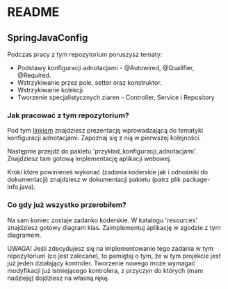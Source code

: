 # README
## SpringJavaConfig

Podczas pracy z tym repozytorium poruszysz tematy:

- Podstawy konfiguracji adnotacjami - @Autowired, @Qualifier, @Required.
- Wstrzykiwanie przez pole, setter oraz konstruktor.
- Wstrzykiwanie kolekcji.
- Tworzenie specjalistycznych ziaren - Controller, Service i Repository

### Jak pracować z tym repozytorium?
Pod tym [linkiem](https://docs.google.com/presentation/d/1XFZjPlRKM1XAdgGmSqTAGE1CQC8bTR1K5hMeG-JM9aA/edit#slide=id.p) znajdziesz
prezentację wprowadzającą do tematyki konfiguracji adnotacjami. Zapoznaj się z nią w pierwszej kolejności.

Następnie przejdź do pakietu 'przykład_konfiguracji_adnotacjami'. Znajdziesz tam gotową implementację aplikacji
webowej.

Kroki które powinieneś wykonać (zadania koderskie jak i odnośniki do dokumentacji)
znajdziesz w dokumentacji pakietu (patrz plik package-info.java).

### Co gdy już wszystko przerobiłem?
Na sam koniec zostaje zadanko koderskie. W katalogu 'resources' znajdziesz
gotowy diagram klas. Zaimplementuj aplikację w zgodzie z tym diagramem.

UWAGA! Jeśli zdecydujesz się na implementowanie tego zadania w tym repozytorium (co jest zalecane), 
to pamiętaj o tym, że w tym projekcie jest już jeden działający kontroler. Tworzenie
nowego może wymagać modyfikacji już istniejącego kontrolera, z przyczyn do których
(mam nadzieję) dojdziesz na własną rękę.